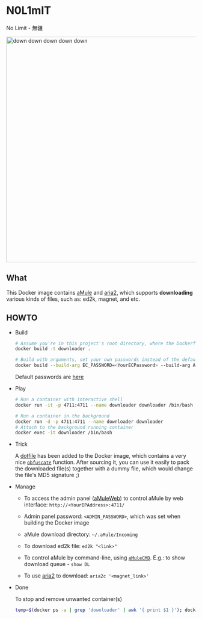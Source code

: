 # N0L1mIT

No Limit - 無疆

<a href="https://youtu.be/oUbpGmR1-QM?t=74"><img src="https://github.com/thyrlian/N0L1mIT/blob/master/assets/Down.gif" alt="down down down down down" width="600"></a>

## What

This Docker image contains [aMule](http://www.amule.org/) and [aria2](https://aria2.github.io/), which supports **downloading** various kinds of files, such as: ed2k, magnet, and etc.

## HOWTO

* Build

  ```bash
  # Assume you're in this project's root directory, where the Dockerfile is located
  docker build -t downloader .
  
  # Build with arguments, set your own passwords instead of the default ones
  docker build --build-arg EC_PASSWORD=<YourECPassword> --build-arg ADMIN_PASSWORD=<YourAdminPassword> -t downloader .
  ```
  
  Default passwords are [here](https://github.com/thyrlian/N0L1mIT/blob/master/Dockerfile#L12-L13)

* Play

  ```bash
  # Run a container with interactive shell
  docker run -it -p 4711:4711 --name downloader downloader /bin/bash
  
  # Run a container in the background
  docker run -d -p 4711:4711 --name downloader downloader
  # Attach to the background running container
  docker exec -it downloader /bin/bash
  ```

* Trick

  A [dotfile](https://github.com/thyrlian/N0L1mIT/blob/master/.profile) has been added to the Docker image, which contains a very nice [`obfuscate`](https://github.com/thyrlian/N0L1mIT/blob/master/.profile#L1) function.  After sourcing it, you can use it easily to pack the downloaded file(s) together with a dummy file, which would change the file's MD5 signature ;)

* Manage

  - To access the admin panel ([aMuleWeb](http://wiki.amule.org/wiki/AMuleWeb)) to control aMule by web interface: `http://<YourIPAddress>:4711/`
  
  - Admin panel password: `<ADMIN_PASSWORD>`, which was set when building the Docker image
  
  - aMule download directory: `~/.aMule/Incoming`
  
  - To download ed2k file: `ed2k "<link>"`
  
  - To control aMule by command-line, using [`aMuleCMD`](http://wiki.amule.org/wiki/AMuleCMD).  E.g.: to show download queue - `show DL`
  
  - To use [aria2](https://aria2.github.io/) to download: `aria2c '<magnet_link>'`

* Done

  To stop and remove unwanted container(s)
  
  ```bash
  temp=$(docker ps -a | grep 'downloader' | awk '{ print $1 }'); docker stop $temp &> /dev/null && docker rm $temp &> /dev/null
  ```
